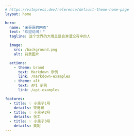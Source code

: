 ```yaml
---
# https://vitepress.dev/reference/default-theme-home-page
layout: home

hero:
  name: "宋哥哥的网页"
  text: "欢迎访问！"
  tagline: 这个世界的大雨总是会淋湿没有伞的人

  image:
    src: /background.png
    alt: 背景图片

  actions:
    - theme: brand
      text: Markdown 示例
      link: /markdown-examples
    - theme: alt
      text: API 示例
      link: /api-examples

features:
  - title: 💡 小黑子1号
    details: 宋哥哥
  - title: 💡 小黑子2号
    details: 张工
  - title: 💡 小黑子3号
    details: 美妮
---
```


